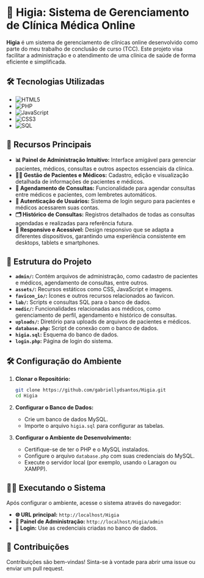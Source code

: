 
# 🏥 Higia: Sistema de Gerenciamento de Clínica Médica Online

**Higia** é um sistema de gerenciamento de clínicas online desenvolvido como parte do meu trabalho de conclusão de curso (TCC). Este projeto visa facilitar a administração e o atendimento de uma clínica de saúde de forma eficiente e simplificada.

## 🛠️ Tecnologias Utilizadas

- ![HTML5](https://img.shields.io/badge/HTML5-E34F26?style=flat-square&logo=html5&logoColor=white)
- ![PHP](https://img.shields.io/badge/PHP-777BB4?style=flat-square&logo=php&logoColor=white)
- ![JavaScript](https://img.shields.io/badge/JavaScript-F7DF1E?style=flat-square&logo=javascript&logoColor=black)
- ![CSS3](https://img.shields.io/badge/CSS3-1572B6?style=flat-square&logo=css3&logoColor=white)
- ![SQL](https://img.shields.io/badge/SQL-003B57?style=flat-square&logo=database&logoColor=white)

## 🚀 Recursos Principais

- **📊 Painel de Administração Intuitivo:** Interface amigável para gerenciar pacientes, médicos, consultas e outros aspectos essenciais da clínica.
- **👨‍⚕️ Gestão de Pacientes e Médicos:** Cadastro, edição e visualização detalhada de informações de pacientes e médicos.
- **📅 Agendamento de Consultas:** Funcionalidade para agendar consultas entre médicos e pacientes, com lembretes automáticos.
- **🔐 Autenticação de Usuários:** Sistema de login seguro para pacientes e médicos acessarem suas contas.
- **🗂️ Histórico de Consultas:** Registros detalhados de todas as consultas agendadas e realizadas para referência futura.
- **📱 Responsivo e Acessível:** Design responsivo que se adapta a diferentes dispositivos, garantindo uma experiência consistente em desktops, tablets e smartphones.

## 📁 Estrutura do Projeto

- **`admin/`:** Contém arquivos de administração, como cadastro de pacientes e médicos, agendamento de consultas, entre outros.
- **`assets/`:** Recursos estáticos como CSS, JavaScript e imagens.
- **`favicon_io/`:** Ícones e outros recursos relacionados ao favicon.
- **`lab/`:** Scripts e consultas SQL para o banco de dados.
- **`medic/`:** Funcionalidades relacionadas aos médicos, como gerenciamento de perfil, agendamento e histórico de consultas.
- **`uploads/`:** Diretório para uploads de arquivos de pacientes e médicos.
- **`database.php`:** Script de conexão com o banco de dados.
- **`higia.sql`:** Esquema do banco de dados.
- **`login.php`:** Página de login do sistema.

## 🛠️ Configuração do Ambiente

1. **Clonar o Repositório:**

   ```bash
   git clone https://github.com/gabriellydsantos/Higia.git
   cd Higia

2. **Configurar o Banco de Dados:**

   - Crie um banco de dados MySQL.
   - Importe o arquivo `higia.sql` para configurar as tabelas.

3. **Configurar o Ambiente de Desenvolvimento:**

   - Certifique-se de ter o PHP e o MySQL instalados.
   - Configure o arquivo `database.php` com suas credenciais do MySQL.
   - Execute o servidor local (por exemplo, usando o Laragon ou XAMPP).


## 🏃‍♂️ Executando o Sistema

Após configurar o ambiente, acesse o sistema através do navegador:

- **🌐 URL principal:** `http://localhost/Higia`
- **🔑 Painel de Administração:** `http://localhost/Higia/admin`
- **👤 Login:** Use as credenciais criadas no banco de dados.

## 🤝 Contribuições

Contribuições são bem-vindas! Sinta-se à vontade para abrir uma issue ou enviar um pull request.

